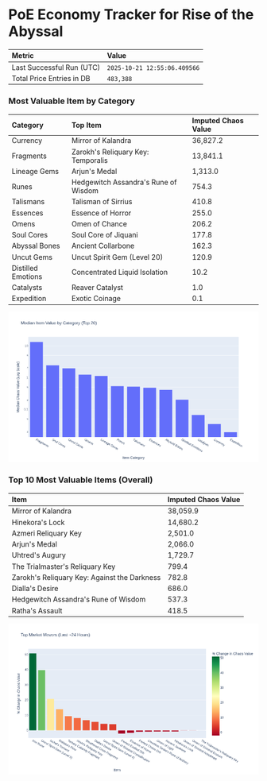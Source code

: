 # PoE Economy Tracker for Rise of the Abyssal

<!-- START_MAINTENANCE -->
| Metric | Value |
|:---|:---|
| Last Successful Run (UTC) | `2025-10-21 12:55:06.409566` |
| Total Price Entries in DB | `483,388` |

<!-- END_MAINTENANCE -->

<!-- START_DATAFRAME_DEBUG -->
<!-- END_DATAFRAME_DEBUG -->

<!-- START_CATEGORY_ANALYSIS -->
### Most Valuable Item by Category
| Category | Top Item | Imputed Chaos Value |
| :--- | :--- | :--- |
| Currency | Mirror of Kalandra | 36,827.2 |
| Fragments | Zarokh's Reliquary Key: Temporalis | 13,841.1 |
| Lineage Gems | Arjun's Medal | 1,313.0 |
| Runes | Hedgewitch Assandra's Rune of Wisdom | 754.3 |
| Talismans | Talisman of Sirrius | 410.8 |
| Essences | Essence of Horror | 255.0 |
| Omens | Omen of Chance | 206.2 |
| Soul Cores | Soul Core of Jiquani | 177.8 |
| Abyssal Bones | Ancient Collarbone | 162.3 |
| Uncut Gems | Uncut Spirit Gem (Level 20) | 120.9 |
| Distilled Emotions | Concentrated Liquid Isolation | 10.2 |
| Catalysts | Reaver Catalyst | 1.0 |
| Expedition | Exotic Coinage | 0.1 |


![Category Analysis Chart](charts/category_analysis.png)
<!-- END_ANALYSIS -->

<!-- START_ANALYSIS -->
### Top 10 Most Valuable Items (Overall)
| Item | Imputed Chaos Value |
| :--- | :--- |
| Mirror of Kalandra | 38,059.9 |
| Hinekora's Lock | 14,680.2 |
| Azmeri Reliquary Key | 2,501.0 |
| Arjun's Medal | 2,066.0 |
| Uhtred's Augury | 1,729.7 |
| The Trialmaster's Reliquary Key | 799.4 |
| Zarokh's Reliquary Key: Against the Darkness | 782.8 |
| Dialla's Desire | 686.0 |
| Hedgewitch Assandra's Rune of Wisdom | 537.3 |
| Ratha's Assault | 418.5 |


![Market Movers Chart](charts/market_movers.png)
<!-- END_ANALYSIS -->
